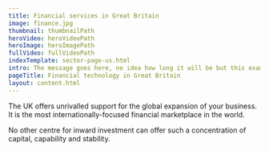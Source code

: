 ```yaml
---
title: Financial services in Great Britain
image: finance.jpg
thumbnail: thumbnailPath
heroVideo: heroVideoPath
heroImage: heroImagePath
fullVideo: fullVideoPath
indexTemplate: sector-page-us.html
intro: The message goes here, no idea how long it will be but this example copy is 18 words.
pageTitle: Financial technology in Great Britain
layout: content.html
---
```


The UK offers unrivalled support for the global expansion of your business. It is the most internationally-focused financial marketplace in the world. 

No other centre for inward investment can offer such a concentration of capital, capability and stability.